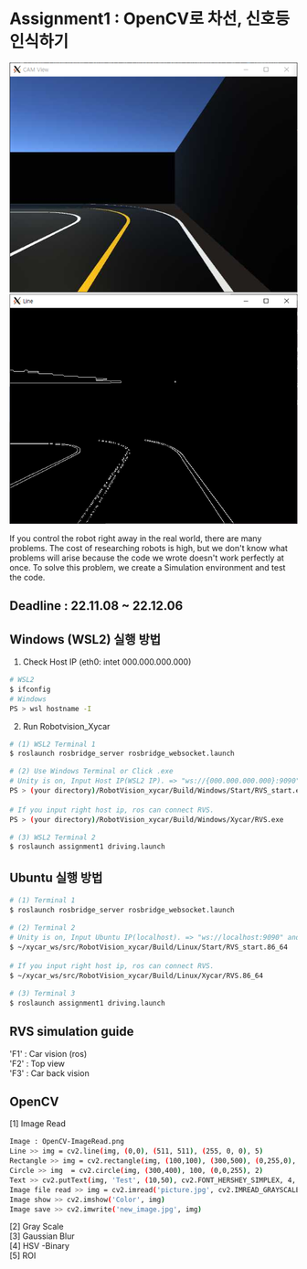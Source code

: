 # Assignment1 : OpenCV로 차선, 신호등 인식하기

<!-- <p><img src="./GettingStartedGuide/1.png" align="left">
<img src="./GettingStartedGuide/2.png" align="right"> </p>   -->
![0](../image/1.png)
![1](../image/2.png)

If you control the robot right away in the real world, there are many problems. The cost of researching robots is high, but we don't know what problems will arise because the code we wrote doesn't work perfectly at once. To solve this problem, we create a Simulation environment and test the code.

## **Deadline : 22.11.08 ~ 22.12.06**

## Windows (WSL2) 실행 방법
 
1. Check Host IP (eth0: intet 000.000.000.000)
```bash
# WSL2
$ ifconfig  
# Windows
PS > wsl hostname -I
```
2. Run Robotvision_Xycar     
```bash
# (1) WSL2 Terminal 1 
$ roslaunch rosbridge_server rosbridge_websocket.launch
```  
```bash  
# (2) Use Windows Terminal or Click .exe
# Unity is on, Input Host IP(WSL2 IP). => "ws://{000.000.000.000}:9090" and Press "Enter".
PS > (your directory)/RobotVision_xycar/Build/Windows/Start/RVS_start.exe

# If you input right host ip, ros can connect RVS. 
PS > (your directory)/RobotVision_xycar/Build/Windows/Xycar/RVS.exe

```
```bash
# (3) WSL2 Terminal 2 
$ roslaunch assignment1 driving.launch   
```

## Ubuntu 실행 방법  
```bash
# (1) Terminal 1 
$ roslaunch rosbridge_server rosbridge_websocket.launch
```  
```bash  
# (2) Terminal 2
# Unity is on, Input Ubuntu IP(localhost). => "ws://localhost:9090" and Press "Enter".
$ ~/xycar_ws/src/RobotVision_xycar/Build/Linux/Start/RVS_start.86_64

# If you input right host ip, ros can connect RVS. 
$ ~/xycar_ws/src/RobotVision_xycar/Build/Linux/Xycar/RVS.86_64

```
```bash
# (3) Terminal 3
$ roslaunch assignment1 driving.launch   
```

## RVS simulation guide   
'F1' : Car vision (ros)  
'F2' : Top view  
'F3' : Car back vision  

## OpenCV
  
[1] Image Read  
```bash
Image : OpenCV-ImageRead.png  
Line >> img = cv2.line(img, (0,0), (511, 511), (255, 0, 0), 5)  
Rectangle >> img = cv2.rectangle(img, (100,100), (300,500), (0,255,0), 3)  
Circle >> img  = cv2.circle(img, (300,400), 100, (0,0,255), 2)  
Text >> cv2.putText(img, 'Test', (10,50), cv2.FONT_HERSHEY_SIMPLEX, 4, (255,255))  
Image file read >> img = cv2.imread('picture.jpg', cv2.IMREAD_GRAYSCALE)   
Image show >> cv2.imshow('Color', img)   
Image save >> cv2.imwrite('new_image.jpg', img)
```   
[2] Gray Scale  
[3] Gaussian Blur  
[4] HSV -Binary  
[5] ROI  
